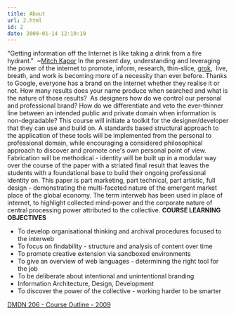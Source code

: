 ```yaml
---
title: About
url: 2.html
id: 2
date: 2009-01-14 12:19:19
---
```


"Getting information off the Internet is like taking a drink from a fire hydrant."  ~[Mitch Kapor](http://en.wikipedia.org/wiki/Mitch_Kapor) In the present day, understanding and leveraging the power of the internet to promote, inform, research, thin-slice, [grok](http://en.wikipedia.org/wiki/Grok),  live, breath, and work is becoming more of a necessity than ever before. Thanks to Google, everyone has a brand on the internet whether they realise it or not. How many results does your name produce when searched and what is the nature of those results?  As designers how do we control our personal and professional brand? How do we differentiate and veto the ever-thinner line between an intended public and private domain when information is non-degradable? This course will initiate a toolkit for the designer/developer that they can use and build on. A standards based structural approach to the application of these tools will be implemented from the personal to professional domain, while encouraging a considered philosophical approach to discover and promote one's own personal point of view. Fabrication will be methodical - identity will be built up in a modular way over the course of the paper with a striated final result that leaves the students with a foundational base to build their ongoing professional identity on. This paper is part marketing, part technical, part artistic, full design - demonstrating the multi-faceted nature of the emergent market place of the global economy. The term interweb has been used in place of internet, to highlight collected mind-power and the corporate nature of central processing power attributed to the collective. **COURSE LEARNING OBJECTIVES**

*   To develop organisational thinking and archival procedures focused to the interweb
*   To focus on findability - structure and analysis of content over time
*   To promote creative extension via sandboxed environments
*   To give an overview of web languages - determining the right tool for the job
*   To be deliberate about intentional and unintentional branding
*   Information Architecture, Design, Development
*   To discover the power of the collective - working harder to be smarter

[DMDN 206 - Course Outline - 2009](http://blogs.mediazone.co.nz/2009-dmdn206/files/2009/01/dmdn206-course-outline-ezra-keddell-3.pdf)